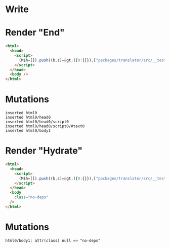 # Write
  <script>(M$h=[]).push((b,s)=>({0:{}}),["packages/translator/src/__tests__/fixtures/basic-effect-no-deps/template.marko_0",0,])</script>


# Render "End"
```html
<html>
  <head>
    <script>
      (M$h=[]).push((b,s)=&gt;({0:{}}),["packages/translator/src/__tests__/fixtures/basic-effect-no-deps/template.marko_0",0,])
    </script>
  </head>
  <body />
</html>
```

# Mutations
```
inserted html0
inserted html0/head0
inserted html0/head0/script0
inserted html0/head0/script0/#text0
inserted html0/body1
```


# Render "Hydrate"
```html
<html>
  <head>
    <script>
      (M$h=[]).push((b,s)=&gt;({0:{}}),["packages/translator/src/__tests__/fixtures/basic-effect-no-deps/template.marko_0",0,])
    </script>
  </head>
  <body
    class="no-deps"
  />
</html>
```

# Mutations
```
html0/body1: attr(class) null => "no-deps"
```
